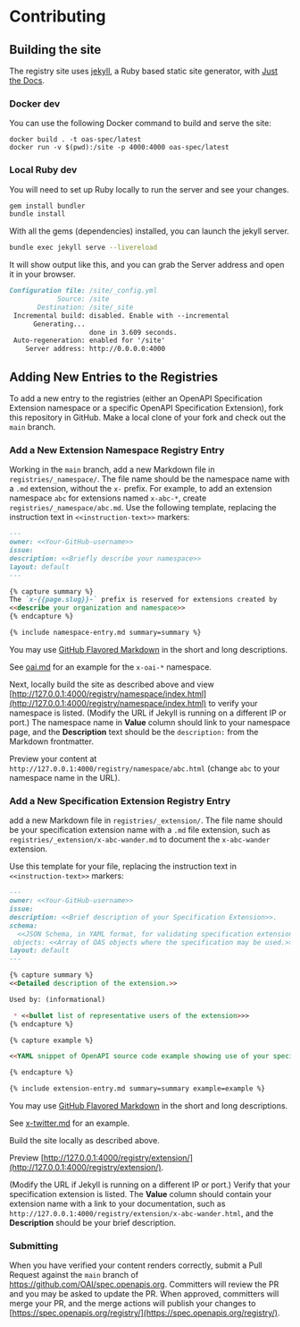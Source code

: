 # Contributing

## Building the site

The registry site uses [jekyll](https://jekyllrb.com/),
a Ruby based static site generator, with [Just the Docs](https://github.com/just-the-docs/just-the-docs).

### Docker dev

You can use the following Docker command to build and serve the site:

```shell
docker build . -t oas-spec/latest
docker run -v $(pwd):/site -p 4000:4000 oas-spec/latest
```

### Local Ruby dev

You will need to set up Ruby locally to run the server and see your changes.

```bash
gem install bundler
bundle install
```

With all the gems (dependencies) installed, you can launch the jekyll server.

```bash
bundle exec jekyll serve --livereload
```

It will show output like this, and you can grab the Server address
and open it in your browser.

```md
Configuration file: /site/_config.yml
            Source: /site
       Destination: /site/_site
 Incremental build: disabled. Enable with --incremental
      Generating...
                    done in 3.609 seconds.
 Auto-regeneration: enabled for '/site'
    Server address: http://0.0.0.0:4000
```

## Adding New Entries to the Registries

To add a new entry to the registries (either an OpenAPI
Specification Extension namespace or a specific OpenAPI
Specification Extension),
fork this repository in GitHub.
Make a local clone of your fork and check out the
`main` branch.

### Add a New Extension Namespace Registry Entry

Working in the `main` branch,
add a new Markdown file in `registries/_namespace/`. The file name
should be the namespace name with a `.md` extension, without the `x-`
prefix.
For example, to add an extension namespace `abc` for extensions named `x-abc-*`,
create `registries/_namespace/abc.md`. Use the following template,
replacing the instruction text in `<<instruction-text>>` markers:

```md
---
owner: <<Your-GitHub-username>>
issue:
description: <<Briefly describe your namespace>>
layout: default
---

{% capture summary %}
The `x-{{page.slug}}-` prefix is reserved for extensions created by
<<describe your organization and namespace>>
{% endcapture %}

{% include namespace-entry.md summary=summary %}
```

You may use [GitHub Flavored Markdown](https://github.github.com/gfm/)
in the short and long descriptions.

See [oai.md](https://github.com/OAI/spec.openapis.org/blob/main/registries/_namespace/oai.md?plain=1)
for an example for the `x-oai-*` namespace.

Next, locally build
the site as described above and view
[http://127.0.0.1:4000/registry/namespace/index.html](http://127.0.0.1:4000/registry/namespace/index.html)
to verify your namespace is listed.
(Modify the URL if Jekyll is running on a different IP or port.)
The namespace name in __Value__ column
should link to your namespace page, and the __Description__
text should be the `description:` from the Markdown frontmatter.

Preview your content at
`http://127.0.0.1:4000/registry/namespace/abc.html`
(change `abc` to your namespace name in the URL).

### Add a New Specification Extension Registry Entry

add a new Markdown file in `registries/_extension/`.
The file name should be your specification extension name with
a `.md` file extension, such as
`registries/_extension/x-abc-wander.md` to document the
`x-abc-wander` extension.

Use this template for your file,
replacing the instruction text in `<<instruction-text>>` markers:

```md
---
owner: <<Your-GitHub-username>>
issue:
description: <<Brief description of your Specification Extension>>.
schema:
  <<JSON Schema, in YAML format, for validating specification extension instances>>
 objects: <<Array of OAS objects where the specification may be used.>>
layout: default
---

{% capture summary %}
<<Detailed description of the extension.>>

Used by: (informational)

 * <<bullet list of representative users of the extension>>>
{% endcapture %}

{% capture example %}

<<YAML snippet of OpenAPI source code example showing use of your specification example>

{% endcapture %}

{% include extension-entry.md summary=summary example=example %}
```

You may use [GitHub Flavored Markdown](https://github.github.com/gfm/)
in the short and long descriptions.

See [x-twitter.md](https://github.com/OAI/spec.openapis.org/blob/main/registries/_extension/x-twitter.md?plain=1)
for an example.

Build the site locally as described above.

Preview [http://127.0.0.1:4000/registry/extension/](http://127.0.0.1:4000/registry/extension/).

(Modify the URL if Jekyll is running on a different IP or port.)
Verify that your specification extension
is listed. The __Value__ column should contain your extension name
with a link to your documentation, such as
`http://127.0.0.1:4000/registry/extension/x-abc-wander.html`,
and the __Description__ should be your brief description.

### Submitting

When you have verified your content renders correctly,
submit a Pull Request against the `main` branch
of https://github.com/OAI/spec.openapis.org.
Committers will review the PR and you may be asked
to update the PR. When approved, committers
will merge your PR,
and the merge actions will publish your changes to
[https://spec.openapis.org/registry/](https://spec.openapis.org/registry/).
